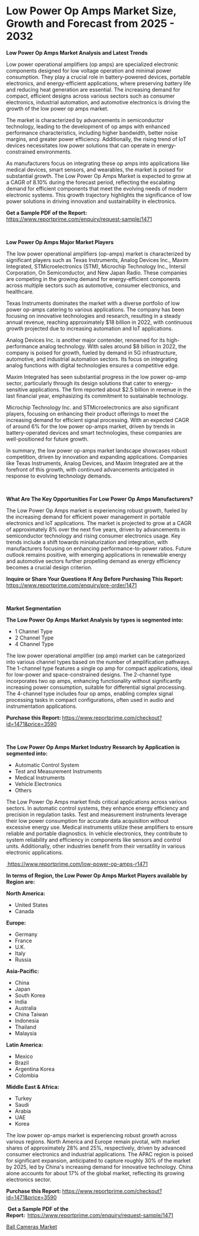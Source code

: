 <p><h1>Low Power Op Amps Market Size, Growth and Forecast from 2025 - 2032</h1></p><p><strong>Low Power Op Amps Market Analysis and Latest Trends</strong></p>
<p><p>Low power operational amplifiers (op amps) are specialized electronic components designed for low voltage operation and minimal power consumption. They play a crucial role in battery-powered devices, portable electronics, and energy-efficient applications, where preserving battery life and reducing heat generation are essential. The increasing demand for compact, efficient designs across various sectors such as consumer electronics, industrial automation, and automotive electronics is driving the growth of the low power op amps market.</p><p>The market is characterized by advancements in semiconductor technology, leading to the development of op amps with enhanced performance characteristics, including higher bandwidth, better noise margins, and greater power efficiency. Additionally, the rising trend of IoT devices necessitates low power solutions that can operate in energy-constrained environments. </p><p>As manufacturers focus on integrating these op amps into applications like medical devices, smart sensors, and wearables, the market is poised for substantial growth. The Low Power Op Amps Market is expected to grow at a CAGR of 8.10% during the forecast period, reflecting the escalating demand for efficient components that meet the evolving needs of modern electronic systems. This growth trajectory highlights the significance of low power solutions in driving innovation and sustainability in electronics.</p></p>
<p><strong>Get a Sample PDF of the Report:&nbsp;</strong> <a href="https://www.reportprime.com/enquiry/request-sample/1471?utm_campaign=2774&utm_medium=2&utm_source=Github&utm_content=ia&utm_term=18032025&utm_id=low-power-op-amps">https://www.reportprime.com/enquiry/request-sample/1471</a></p>
<p>&nbsp;</p>
<p><strong>Low Power Op Amps Major Market Players</strong></p>
<p><p>The low power operational amplifiers (op-amps) market is characterized by significant players such as Texas Instruments, Analog Devices Inc., Maxim Integrated, STMicroelectronics (STM), Microchip Technology Inc., Intersil Corporation, On Semiconductor, and New Japan Radio. These companies are competing in the growing demand for energy-efficient components across multiple sectors such as automotive, consumer electronics, and healthcare.</p><p>Texas Instruments dominates the market with a diverse portfolio of low power op-amps catering to various applications. The company has been focusing on innovative technologies and research, resulting in a steady annual revenue, reaching approximately $18 billion in 2022, with continuous growth projected due to increasing automation and IoT applications.</p><p>Analog Devices Inc. is another major contender, renowned for its high-performance analog technology. With sales around $8 billion in 2022, the company is poised for growth, fueled by demand in 5G infrastructure, automotive, and industrial automation sectors. Its focus on integrating analog functions with digital technologies ensures a competitive edge.</p><p>Maxim Integrated has seen substantial progress in the low power op-amp sector, particularly through its design solutions that cater to energy-sensitive applications. The firm reported about $2.5 billion in revenue in the last financial year, emphasizing its commitment to sustainable technology.</p><p>Microchip Technology Inc. and STMicroelectronics are also significant players, focusing on enhancing their product offerings to meet the increasing demand for efficient signal processing. With an expected CAGR of around 6% for the low power op-amps market, driven by trends in battery-operated devices and smart technologies, these companies are well-positioned for future growth.</p><p>In summary, the low power op-amps market landscape showcases robust competition, driven by innovation and expanding applications. Companies like Texas Instruments, Analog Devices, and Maxim Integrated are at the forefront of this growth, with continued advancements anticipated in response to evolving technology demands.</p></p>
<p>&nbsp;</p>
<p><strong>What Are The Key Opportunities For Low Power Op Amps Manufacturers?</strong></p>
<p><p>The Low Power Op Amps market is experiencing robust growth, fueled by the increasing demand for efficient power management in portable electronics and IoT applications. The market is projected to grow at a CAGR of approximately 8% over the next five years, driven by advancements in semiconductor technology and rising consumer electronics usage. Key trends include a shift towards miniaturization and integration, with manufacturers focusing on enhancing performance-to-power ratios. Future outlook remains positive, with emerging applications in renewable energy and automotive sectors further propelling demand as energy efficiency becomes a crucial design criterion.</p></p>
<p><strong>Inquire or Share Your Questions If Any Before Purchasing This Report:</strong> <a href="https://www.reportprime.com/enquiry/pre-order/1471?utm_campaign=2774&utm_medium=2&utm_source=Github&utm_content=ia&utm_term=18032025&utm_id=low-power-op-amps">https://www.reportprime.com/enquiry/pre-order/1471</a></p>
<p>&nbsp;</p>
<p><strong>Market Segmentation</strong></p>
<p><strong>The Low Power Op Amps Market Analysis by types is segmented into:</strong></p>
<p><ul><li>1 Channel Type</li><li>2 Channel Type</li><li>4 Channel Type</li></ul></p>
<p><p>The low power operational amplifier (op amp) market can be categorized into various channel types based on the number of amplification pathways. The 1-channel type features a single op amp for compact applications, ideal for low-power and space-constrained designs. The 2-channel type incorporates two op amps, enhancing functionality without significantly increasing power consumption, suitable for differential signal processing. The 4-channel type includes four op amps, enabling complex signal processing tasks in compact configurations, often used in audio and instrumentation applications.</p></p>
<p><strong>Purchase this Report:&nbsp;</strong><a href="https://www.reportprime.com/checkout?id=1471&price=3590&utm_campaign=2774&utm_medium=2&utm_source=Github&utm_content=ia&utm_term=18032025&utm_id=low-power-op-amps">https://www.reportprime.com/checkout?id=1471&price=3590</a></p>
<p>&nbsp;</p>
<p><strong>The Low Power Op Amps Market Industry Research by Application is segmented into:</strong></p>
<p><ul><li>Automatic Control System</li><li>Test and Measurement Instruments</li><li>Medical Instruments</li><li>Vehicle Electronics</li><li>Others</li></ul></p>
<p><p>The Low Power Op Amps market finds critical applications across various sectors. In automatic control systems, they enhance energy efficiency and precision in regulation tasks. Test and measurement instruments leverage their low power consumption for accurate data acquisition without excessive energy use. Medical instruments utilize these amplifiers to ensure reliable and portable diagnostics. In vehicle electronics, they contribute to system reliability and efficiency in components like sensors and control units. Additionally, other industries benefit from their versatility in various electronic applications.</p></p>
<p><a href="https://www.reportprime.com/low-power-op-amps-r1471?utm_campaign=2774&utm_medium=2&utm_source=Github&utm_content=ia&utm_term=18032025&utm_id=low-power-op-amps">&nbsp;https://www.reportprime.com/low-power-op-amps-r1471</a></p>
<p><strong>In terms of Region, the Low Power Op Amps Market Players available by Region are:</strong></p>
<p>
    <p> <strong> North America: </strong>
        <ul>
            <li>United States</li>
            <li>Canada</li>
        </ul>
        </p> 
    <p> <strong> Europe: </strong>
        <ul>
            <li>Germany</li>
            <li>France</li>
            <li>U.K.</li>
            <li>Italy</li>
            <li>Russia</li>
        </ul>
        </p> 
    <p> <strong> Asia-Pacific: </strong>
        <ul>
            <li>China</li>
            <li>Japan</li>
            <li>South Korea</li>
            <li>India</li>
            <li>Australia</li>
            <li>China Taiwan</li>
            <li>Indonesia</li>
            <li>Thailand</li>
            <li>Malaysia</li>
        </ul>
        </p> 
    <p> <strong> Latin America: </strong>
        <ul>
            <li>Mexico</li>
            <li>Brazil</li>
            <li>Argentina Korea</li>
            <li>Colombia</li>
        </ul>
        </p> 
    <p> <strong> Middle East & Africa: </strong>
        <ul>
            <li>Turkey</li>
            <li>Saudi</li>
            <li>Arabia</li>
            <li>UAE</li>
            <li>Korea</li>
        </ul>
    </p>
    </p>
<p><p>The low power op-amps market is experiencing robust growth across various regions. North America and Europe remain pivotal, with market shares of approximately 28% and 25%, respectively, driven by advanced consumer electronics and industrial applications. The APAC region is poised for significant expansion, anticipated to capture roughly 30% of the market by 2025, led by China's increasing demand for innovative technology. China alone accounts for about 17% of the global market, reflecting its growing electronics sector.</p></p>
<p><strong>Purchase this Report: </strong><a href="https://www.reportprime.com/checkout?id=1471&price=3590&utm_campaign=2774&utm_medium=2&utm_source=Github&utm_content=ia&utm_term=18032025&utm_id=low-power-op-amps">https://www.reportprime.com/checkout?id=1471&price=3590</a></p>
<p>&nbsp;<strong>Get a Sample PDF of the Report:&nbsp;&nbsp;</strong><a href="https://www.reportprime.com/enquiry/request-sample/1471?utm_campaign=2774&utm_medium=2&utm_source=Github&utm_content=ia&utm_term=18032025&utm_id=low-power-op-amps">https://www.reportprime.com/enquiry/request-sample/1471</a></p>
<p><strong></strong></p>
<p><p><a href="https://github.com/rentzszaszjn/Market-Research-Report-List-1/blob/main/ball-cameras-market.md?utm_campaign=2774&utm_medium=2&utm_source=Github&utm_content=ia&utm_term=18032025&utm_id=low-power-op-amps">Ball Cameras Market</a></p></p>